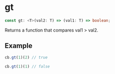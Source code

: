 # gt

```ts
const gt: <T>(val2: T) => (val1: T) => boolean;
```

Returns a function that compares val1 > val2.

## Example

```ts
cb.gt(1)(2) // true
```

```ts
cb.gt(1)(1) // false
```
